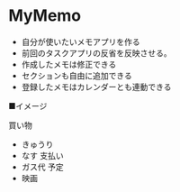 # MyMemo
 - 自分が使いたいメモアプリを作る
 - 前回のタスクアプリの反省を反映させる。
 - 作成したメモは修正できる
 - セクションも自由に追加できる
 - 登録したメモはカレンダーとも連動できる
 
 ■イメージ
 
 買い物
  - きゅうり
  - なす
 支払い
  - ガス代
 予定
 - 映画
 
 

